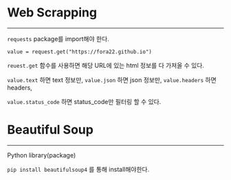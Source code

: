 # Web Scrapping

---

`requests` package를 import해야 한다.

    value = request.get("https://fora22.github.io")

`reuest.get` 함수를 사용하면 해당 URL에 있는 html 정보를 다 가져올 수 있다.

`value.text` 하면 text 정보만, `value.json` 하면 json 정보만, `value.headers` 하면 headers,

`value.status_code` 하면 status_code만 필터링 할 수 있다.

# Beautiful Soup

---

Python library(package)

`pip install beautifulsoup4` 를 통해 install해야한다.